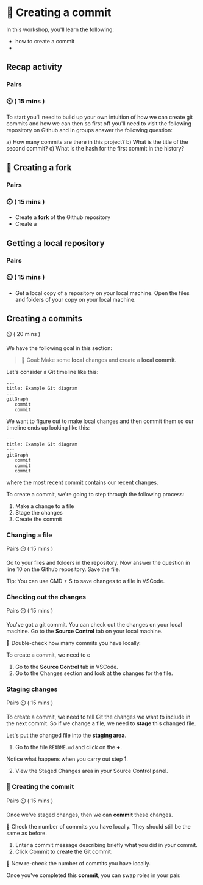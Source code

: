 

# 📸 Creating a commit

In this workshop, you'll learn the following: 

- how to create a commit
- 


## Recap activity

### Pairs
### ⏲️ ( 15 mins )



To start you'll need to build up your own intuition of how we can create git commits and how we can then so first off you'll need to visit the following repository on Github and in groups answer the following question: 

a) How many commits are there in this project?
b) What is the title of the second commit?
c) What is the hash for the first commit in the history?

## 🍴 Creating a fork

### Pairs
### ⏲️ ( 15 mins )


- Create a **fork** of the Github repository
- Create a 

## Getting a local repository

### Pairs
### ⏲️ ( 15 mins )


- Get a local copy of a repository on your local machine. Open the files and folders of your copy on your local machine.


## Creating a commits

⏲️ ( 20 mins )

We have the following goal in this section:

> 🎯 Goal: Make some **local** changes and create a **local commit**.


Let's consider a Git timeline like this:

```mermaid
---
title: Example Git diagram
---
gitGraph
   commit
   commit
```

We want to figure out to make local changes and then commit them so our timeline ends up looking like this:

```mermaid
---
title: Example Git diagram
---
gitGraph
   commit
   commit
   commit
```

where the most recent commit contains our recent changes.

To create a commit, we're going to step through the following process:

1. Make a change to a file
2. Stage the changes
3. Create the commit


### Changing a file

Pairs
⏲️ ( 15 mins )

Go to your files and folders in the repository. Now answer the question in line 10 on the Github repository. Save the file.

Tip: You can use CMD + S to save changes to a file in VSCode.


### Checking out the changes

Pairs
 ⏲️ ( 15 mins )

You've got a git commit.
You can check out the changes on your local machine.
Go to the **Source Control** tab on your local machine.

📝 Double-check how many commits you have locally.


To create a commit, we need to c

1. Go to the **Source Control** tab in VSCode.
2. Go to the Changes section and look at the changes for the file.


### Staging changes

Pairs
⏲️ ( 15 mins )


To create a commit, we need to tell Git the changes we want to include in the next commit.
So if we change a file, we need to **stage** this changed file.

Let's put the changed file into the **staging area**.

1. Go to the file `README.md` and click on the **+**.

Notice what happens when you carry out step 1.

2. View the Staged Changes area in your Source Control panel.

### 📸 Creating the commit

Pairs
⏲️ ( 15 mins )


Once we've staged changes, then we can **commit** these changes.

📝 Check the number of commits you have locally. They should still be the same as before.

1. Enter a commit message describing briefly what you did in your commit.
2. Click Commit to create the Git commit.

📝  Now re-check the number of commits you have locally.


Once you've completed this **commit**, you can swap roles in your pair.